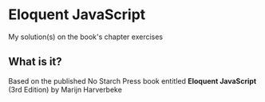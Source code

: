 # Eloquent JavaScript
My solution(s) on the book's chapter exercises

## What is it?
Based on the published No Starch Press book entitled <b>Eloquent JavaScript</b> (3rd Edition) by Marijn Harverbeke
